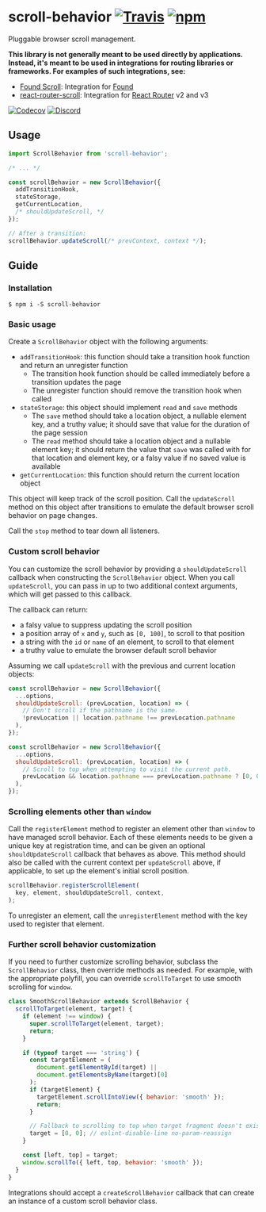 # scroll-behavior [![Travis][build-badge]][build] [![npm][npm-badge]][npm]

Pluggable browser scroll management.

**This library is not generally meant to be used directly by applications. Instead, it's meant to be used in integrations for routing libraries or frameworks. For examples of such integrations, see:**

- [Found Scroll](https://github.com/4Catalyzer/found-scroll): Integration for [Found](https://github.com/4Catalyzer/found)
- [react-router-scroll](https://github.com/taion/react-router-scroll): Integration for [React Router](https://github.com/reactjs/react-router) v2 and v3

[![Codecov][codecov-badge]][codecov]
[![Discord][discord-badge]][discord]

## Usage

```js
import ScrollBehavior from 'scroll-behavior';

/* ... */

const scrollBehavior = new ScrollBehavior({
  addTransitionHook,
  stateStorage,
  getCurrentLocation,
  /* shouldUpdateScroll, */
});

// After a transition:
scrollBehavior.updateScroll(/* prevContext, context */);
```

## Guide

### Installation

```
$ npm i -S scroll-behavior
```

### Basic usage

Create a `ScrollBehavior` object with the following arguments:
- `addTransitionHook`: this function should take a transition hook function and return an unregister function
  - The transition hook function should be called immediately before a transition updates the page
  - The unregister function should remove the transition hook when called
- `stateStorage`: this object should implement `read` and `save` methods
  - The `save` method should take a location object, a nullable element key, and a truthy value; it should save that value for the duration of the page session
  - The `read` method should take a location object and a nullable element key; it should return the value that `save` was called with for that location and element key, or a falsy value if no saved value is available
- `getCurrentLocation`: this function should return the current location object

This object will keep track of the scroll position. Call the `updateScroll` method on this object after transitions to emulate the default browser scroll behavior on page changes.

Call the `stop` method to tear down all listeners.

### Custom scroll behavior

You can customize the scroll behavior by providing a `shouldUpdateScroll` callback when constructing the `ScrollBehavior` object. When you call `updateScroll`, you can pass in up to two additional context arguments, which will get passed to this callback.

The callback can return:

- a falsy value to suppress updating the scroll position
- a position array of `x` and `y`, such as `[0, 100]`, to scroll to that position
- a string with the `id` or `name` of an element, to scroll to that element
- a truthy value to emulate the browser default scroll behavior

Assuming we call `updateScroll` with the previous and current location objects:

```js
const scrollBehavior = new ScrollBehavior({
  ...options,
  shouldUpdateScroll: (prevLocation, location) => (
    // Don't scroll if the pathname is the same.
    !prevLocation || location.pathname !== prevLocation.pathname
  ),
});
```

```js
const scrollBehavior = new ScrollBehavior({
  ...options,
  shouldUpdateScroll: (prevLocation, location) => (
    // Scroll to top when attempting to visit the current path.
    prevLocation && location.pathname === prevLocation.pathname ? [0, 0] : true
  ),
});
```

### Scrolling elements other than `window`

Call the `registerElement` method to register an element other than `window` to have managed scroll behavior. Each of these elements needs to be given a unique key at registration time, and can be given an optional `shouldUpdateScroll` callback that behaves as above. This method should also be called with the current context per `updateScroll` above, if applicable, to set up the element's initial scroll position.

```js
scrollBehavior.registerScrollElement(
  key, element, shouldUpdateScroll, context,
);
```

To unregister an element, call the `unregisterElement` method with the key used to register that element.

### Further scroll behavior customization

If you need to further customize scrolling behavior, subclass the `ScrollBehavior` class, then override methods as needed. For example, with the appropriate polyfill, you can override `scrollToTarget` to use smooth scrolling for `window`.

```js
class SmoothScrollBehavior extends ScrollBehavior {
  scrollToTarget(element, target) {
    if (element !== window) {
      super.scrollToTarget(element, target);
      return;
    }

    if (typeof target === 'string') {
      const targetElement = (
        document.getElementById(target) ||
        document.getElementsByName(target)[0]
      );
      if (targetElement) {
        targetElement.scrollIntoView({ behavior: 'smooth' });
        return;
      }

      // Fallback to scrolling to top when target fragment doesn't exist.
      target = [0, 0]; // eslint-disable-line no-param-reassign
    }

    const [left, top] = target;
    window.scrollTo({ left, top, behavior: 'smooth' });
  }
}
```

Integrations should accept a `createScrollBehavior` callback that can create an instance of a custom scroll behavior class.

[build-badge]: https://img.shields.io/travis/taion/scroll-behavior/master.svg
[build]: https://travis-ci.org/taion/scroll-behavior

[npm-badge]: https://img.shields.io/npm/v/scroll-behavior.svg
[npm]: https://www.npmjs.org/package/scroll-behavior

[codecov-badge]: https://img.shields.io/codecov/c/github/taion/scroll-behavior/master.svg
[codecov]: https://codecov.io/gh/taion/scroll-behavior

[discord-badge]: https://img.shields.io/badge/Discord-join%20chat%20%E2%86%92-738bd7.svg
[discord]: https://discord.gg/0ZcbPKXt5bYaNQ46

